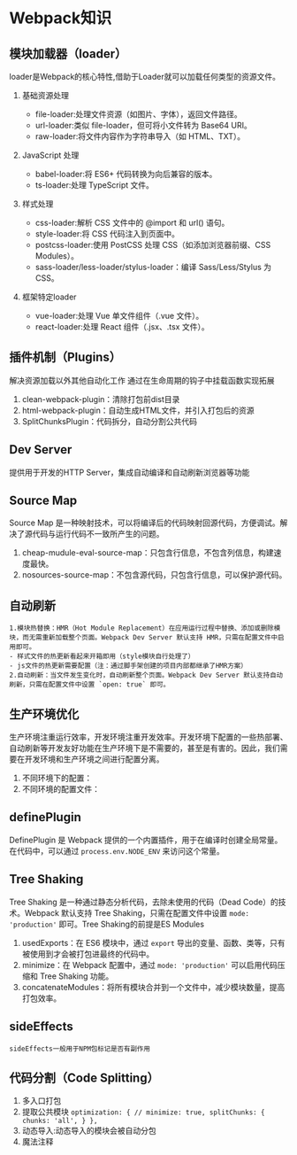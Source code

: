 # Webpack知识

## 模块加载器（loader）

loader是Webpack的核心特性,借助于Loader就可以加载任何类型的资源文件。

1. 基础资源处理
    - file-loader:处理文件资源（如图片、字体），返回文件路径。
    - url-loader:类似 file-loader，但可将小文件转为 Base64 URI。
    - raw-loader:将文件内容作为字符串导入（如 HTML、TXT）。
2. JavaScript 处理
    - babel-loader:将 ES6+ 代码转换为向后兼容的版本。
    - ts-loader:处理 TypeScript 文件。

3. 样式处理
    - css-loader:解析 CSS 文件中的 @import 和 url() 语句。
    - style-loader:将 CSS 代码注入到页面中。
    - postcss-loader:使用 PostCSS 处理 CSS（如添加浏览器前缀、CSS Modules）。
    - sass-loader/less-loader/stylus-loader：编译 Sass/Less/Stylus 为 CSS。

4. 框架特定loader
    - vue-loader:处理 Vue 单文件组件（.vue 文件）。
    - react-loader:处理 React 组件（.jsx、.tsx 文件）。

## 插件机制（Plugins）

解决资源加载以外其他自动化工作
通过在生命周期的钩子中挂载函数实现拓展

1. clean-webpack-plugin：清除打包前dist目录
2. html-webpack-plugin：自动生成HTML文件，并引入打包后的资源
3. SplitChunksPlugin：代码拆分，自动分割公共代码

## Dev Server

提供用于开发的HTTP Server，集成自动编译和自动刷新浏览器等功能

## Source Map

Source Map 是一种映射技术，可以将编译后的代码映射回源代码，方便调试。解决了源代码与运行代码不一致所产生的问题。

1. cheap-mudule-eval-source-map：只包含行信息，不包含列信息，构建速度最快。
2. nosources-source-map：不包含源代码，只包含行信息，可以保护源代码。

## 自动刷新

    1.模块热替换：HMR（Hot Module Replacement）在应用运行过程中替换、添加或删除模块，而无需重新加载整个页面。Webpack Dev Server 默认支持 HMR，只需在配置文件中启用即可。
    - 样式文件的热更新看起来开箱即用（style模块自行处理了）
    - js文件的热更新需要配置（注：通过脚手架创建的项目内部都继承了HMR方案）
    2.自动刷新：当文件发生变化时，自动刷新整个页面。Webpack Dev Server 默认支持自动刷新，只需在配置文件中设置 `open: true` 即可。


## 生产环境优化
  生产环境注重运行效率，开发环境注重开发效率。开发环境下配置的一些热部署、自动刷新等开发友好功能在生产环境下是不需要的，甚至是有害的。因此，我们需要在开发环境和生产环境之间进行配置分离。

  1. 不同环境下的配置：
  2. 不同环境的配置文件：

## definePlugin

DefinePlugin 是 Webpack 提供的一个内置插件，用于在编译时创建全局常量。在代码中，可以通过 `process.env.NODE_ENV` 来访问这个常量。

## Tree Shaking

Tree Shaking 是一种通过静态分析代码，去除未使用的代码（Dead Code）的技术。Webpack 默认支持 Tree Shaking，只需在配置文件中设置 `mode: 'production'` 即可。Tree Shaking的前提是ES Modules

1. usedExports：在 ES6 模块中，通过 `export` 导出的变量、函数、类等，只有被使用到才会被打包进最终的代码中。
2. minimize：在 Webpack 配置中，通过 `mode: 'production'` 可以启用代码压缩和 Tree Shaking 功能。
3. concatenateModules：将所有模块合并到一个文件中，减少模块数量，提高打包效率。

## sideEffects
    sideEffects一般用于NPM包标记是否有副作用

## 代码分割（Code Splitting）

1. 多入口打包
2. 提取公共模块
``optimization: {
                // minimize: true,
                splitChunks: {
                    chunks: 'all',
                }
            },``
3. 动态导入:动态导入的模块会被自动分包
4. 魔法注释